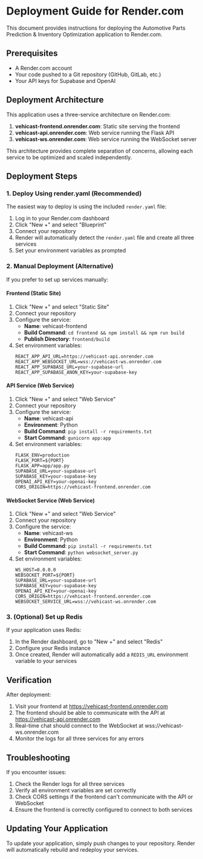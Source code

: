 # Deployment Guide for Render.com

This document provides instructions for deploying the Automotive Parts Prediction & Inventory Optimization application to Render.com.

## Prerequisites

- A Render.com account
- Your code pushed to a Git repository (GitHub, GitLab, etc.)
- Your API keys for Supabase and OpenAI

## Deployment Architecture

This application uses a three-service architecture on Render.com:

1. **vehicast-frontend.onrender.com**: Static site serving the frontend
2. **vehicast-api.onrender.com**: Web service running the Flask API
3. **vehicast-ws.onrender.com**: Web service running the WebSocket server

This architecture provides complete separation of concerns, allowing each service to be optimized and scaled independently.

## Deployment Steps

### 1. Deploy Using render.yaml (Recommended)

The easiest way to deploy is using the included `render.yaml` file:

1. Log in to your Render.com dashboard
2. Click "New +" and select "Blueprint"
3. Connect your repository
4. Render will automatically detect the `render.yaml` file and create all three services
5. Set your environment variables as prompted

### 2. Manual Deployment (Alternative)

If you prefer to set up services manually:

#### Frontend (Static Site)

1. Click "New +" and select "Static Site"
2. Connect your repository
3. Configure the service:
   - **Name**: vehicast-frontend
   - **Build Command**: `cd frontend && npm install && npm run build`
   - **Publish Directory**: `frontend/build`
4. Set environment variables:
   ```
   REACT_APP_API_URL=https://vehicast-api.onrender.com
   REACT_APP_WEBSOCKET_URL=wss://vehicast-ws.onrender.com
   REACT_APP_SUPABASE_URL=your-supabase-url
   REACT_APP_SUPABASE_ANON_KEY=your-supabase-key
   ```

#### API Service (Web Service)

1. Click "New +" and select "Web Service"
2. Connect your repository
3. Configure the service:
   - **Name**: vehicast-api
   - **Environment**: Python
   - **Build Command**: `pip install -r requirements.txt`
   - **Start Command**: `gunicorn app:app`
4. Set environment variables:
   ```
   FLASK_ENV=production
   FLASK_PORT=${PORT}
   FLASK_APP=app/app.py
   SUPABASE_URL=your-supabase-url
   SUPABASE_KEY=your-supabase-key
   OPENAI_API_KEY=your-openai-key
   CORS_ORIGIN=https://vehicast-frontend.onrender.com
   ```

#### WebSocket Service (Web Service)

1. Click "New +" and select "Web Service"
2. Connect your repository
3. Configure the service:
   - **Name**: vehicast-ws
   - **Environment**: Python
   - **Build Command**: `pip install -r requirements.txt`
   - **Start Command**: `python websocket_server.py`
4. Set environment variables:
   ```
   WS_HOST=0.0.0.0
   WEBSOCKET_PORT=${PORT}
   SUPABASE_URL=your-supabase-url
   SUPABASE_KEY=your-supabase-key
   OPENAI_API_KEY=your-openai-key
   CORS_ORIGIN=https://vehicast-frontend.onrender.com
   WEBSOCKET_SERVICE_URL=wss://vehicast-ws.onrender.com
   ```

### 3. (Optional) Set up Redis

If your application uses Redis:

1. In the Render dashboard, go to "New +" and select "Redis"
2. Configure your Redis instance
3. Once created, Render will automatically add a `REDIS_URL` environment variable to your services

## Verification

After deployment:

1. Visit your frontend at https://vehicast-frontend.onrender.com
2. The frontend should be able to communicate with the API at https://vehicast-api.onrender.com
3. Real-time chat should connect to the WebSocket at wss://vehicast-ws.onrender.com
4. Monitor the logs for all three services for any errors

## Troubleshooting

If you encounter issues:

1. Check the Render logs for all three services
2. Verify all environment variables are set correctly
3. Check CORS settings if the frontend can't communicate with the API or WebSocket
4. Ensure the frontend is correctly configured to connect to both services

## Updating Your Application

To update your application, simply push changes to your repository. Render will automatically rebuild and redeploy your services. 